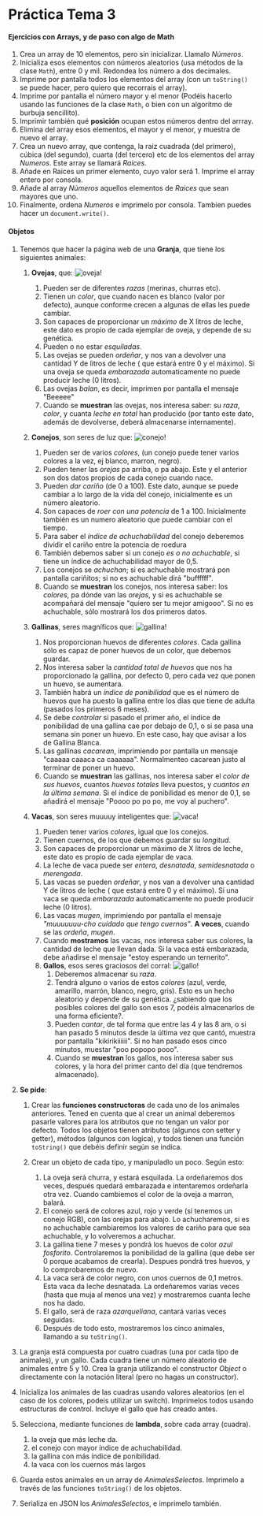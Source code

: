 # Práctica Tema 3

#### **Ejercicios con Arrays, y de paso con algo de Math**
   1. Crea un array de 10 elementos, pero sin inicializar. Llamalo *Números*.
   2. Inicializa esos elementos con números aleatorios (usa métodos de la clase `Math`), entre 0 y mil. Redondea los número a dos decimales.
   4. Imprime por pantalla todos los elementos del array (con un `toString()` se puede hacer, pero quiero que recorrais el array).
   5. Imprime por pantalla el número mayor  y el menor (Podéis hacerlo usando las funciones de la clase `Math`, o bien con un algoritmo de burbuja sencillito).
   6. Imprimir también qué **posición** ocupan estos números dentro del arrray.
   7. Elimina del array esos elementos, el mayor y el menor, y muestra de nuevo el array.
   8. Crea un nuevo array, que contenga, la raiz cuadrada (del primero), cúbica (del segundo), cuarta (del tercero) etc de los elementos del array *Numeros*. Este array se llamará *Raices*.
   9. Añade en Raices un primer elemento, cuyo valor será 1. Imprime el array entero por consola.
   10. Añade al array *Números* aquellos elementos de *Raices* que sean mayores que uno.
   11. Finalmente, ordena *Numeros* e imprimelo por consola. Tambien puedes hacer un `document.write()`.


#### Objetos
   1. Tenemos que hacer la página web de una **Granja**, que tiene los siguientes animales:

       1.  **Ovejas**, que: ![oveja!](img/oveja.PNG)
            1. Pueden ser de diferentes *razas* (merinas, churras etc).
            2. Tienen un *color*, que cuando nacen es blanco (valor por defecto), aunque conforme crecen a algunas de ellas les puede cambiar.
            3. Son capaces de proporcionar un *máximo* de X litros de leche, este dato es propio de cada ejemplar de oveja, y depende de su genética. 
            4. Pueden o no estar *esquiladas*.
            5. Las ovejas se pueden *ordeñar*, y nos van a devolver una cantidad Y de litros de leche ( que estará entre 0 y el máximo). Si una oveja se queda *embarazada* automaticamente no puede producir leche (0 litros).
            6. Las ovejas *balan*, es decir, imprimen por pantalla el mensaje "Beeeee"
            7. Cuando se **muestran** las ovejas, nos interesa saber: su *raza*, *color*, y cuanta *leche en total* han producido (por tanto este dato, además de devolverse, deberá almacenarse internamente).

       2. **Conejos**, son seres de luz que: ![conejo!](img/conejo.PNG)
            1. Pueden ser de varios *colores*, (un conejo puede tener varios colores a la vez, ej blanco, marron, negro).
            2. Pueden tener las *orejas* pa arriba, o pa abajo. Este y el anterior son dos datos propios de cada conejo cuando nace.
            3. Pueden *dar cariño* (de 0 a 100). Este dato, aunque se puede cambiar a lo largo de la vida del conejo, inicialmente es un número aleatorio.
            4. Son capaces de *roer con una potencia* de 1 a 100. Inicialmente también es un numero aleatorio que puede cambiar con el tiempo.
            5. Para saber el *índice de achuchabilidad* del conejo deberemos dividir el cariño entre la potencia de roedura
            6.  También debemos saber si un conejo *es o no achuchable*, si tiene un índice de achuchabilidad mayor de 0,5.
            7.  Los conejos se *achuchan*; si es achuchable mostrará pon pantalla cariñitos; si no es achuchable dirá "buffffff".
            8.  Cuando se **muestran** los conejos, nos interesa saber: los *colores*, pa dónde van las *orejas*, y si es achuchable se acompañará del mensaje "quiero ser tu mejor amigooo". Si no es achuchable, sólo mostrará los dos primeros datos.
   
       3. **Gallinas**, seres magníficos que: ![gallina!](img/gallina.jpg)
            1.  Nos proporcionan huevos de diferentes *colores*. Cada gallina sólo es capaz de poner huevos de un color, que debemos guardar. 
            2.  Nos interesa saber la *cantidad total de huevos* que nos ha proporcionado la gallina, por defecto 0, pero cada vez que ponen un huevo, se aumentara. 
            3.  También habrá un *índice de ponibilidad* que es el número de huevos que ha puesto la gallina entre los dias que tiene de adulta (pasados los primeros 6 meses).
            4.  Se debe *controlar* si pasado el primer año, el índice de ponibilidad de una gallina cae por debajo de 0,1, o si se pasa una semana sin poner un huevo. En este caso, hay que avisar a los de Gallina Blanca.
            5.  Las gallinas *cacarean*, imprimiendo por pantalla un mensaje "caaaaa caaaca ca caaaaaa". Normalmenteo cacarean justo al terminar de poner un huevo.
            6.  Cuando se **muestran** las gallinas, nos interesa saber el *color de sus huevos*, cuantos *huevos totales* lleva puestos, y *cuantos en la última semana*. Si el índice de ponibilidad es menor de 0,1, se añadirá el mensaje "Poooo po po po, me voy al puchero".
      1. **Vacas**, son seres muuuuy inteligentes que: ![vaca!](img/vaca.jpg)
            1. Pueden tener varios *colores*, igual que los conejos.
            2. Tienen cuernos, de los que debemos guardar su *longitud*.
            3. Son capaces de proporcionar un máximo de X litros de leche, este dato es propio de cada ejemplar de vaca. 
            4. La leche de vaca puede ser *entera*, *desnatada*, *semidesnatada* o *merengada*.
            5. Las vacas se pueden *ordeñar*, y nos van a devolver una cantidad Y de litros de leche ( que estará entre 0 y el máximo). Si una vaca se queda *embarazada* automaticamente no puede producir leche (0 litros).
            6. Las vacas *mugen*, imprimiendo por pantalla el mensaje *"muuuuuuu-cho cuidado que tengo cuernos"*. **A veces**, cuando se las *ordeña*, *mugen*.
            7. Cuando **mostramos** las vacas, nos interesa saber sus colores, la cantidad de leche que llevan dada. Si la vaca está embarazada, debe añadirse el mensaje "estoy esperando un ternerito".
         2. **Gallos**, esos seres graciosos del corral: ![gallo!](img/gallo.PNG)
            1. Deberemos almacenar su *raza*.
            2. Tendrá alguno o varios de estos *colores* (azul, verde, amarillo, marrón, blanco, negro, gris). Esto es un hecho aleatorio y depende de su genética. ¿sabiendo que los posibles colores del gallo son esos 7, podéis almacenarlos de una forma eficiente?.
            3. Pueden *cantar*, de tal forma que entre las 4 y las 8 am, o si han pasado 5 minutos desde la última vez que cantó, muestra por pantalla "kikirikiiiiii". Si no han pasado esos cinco minutos, muestar "poo popopo pooo".
            4. Cuando se **muestran** los gallos, nos interesa saber sus colores, y la hora del primer canto del día (que tendremos almacenado).
         
   2. **Se pide**:
      1. Crear las **funciones constructoras** de cada uno de los animales anteriores. Tened en cuenta que al crear un animal deberemos pasarle valores para los atributos que no tengan un valor por defecto. Todos los objetos tienen atributos (algunos con setter y getter), métodos (algunos con logica), y todos tienen una función `toString()` que debéis definir según se indica.
   
      2. Crear un objeto de cada tipo, y manipuladlo un poco. Según esto:
         1. La oveja será churra, y estará esquilada. La ordeñaremos dos veces, después quedará embarazada e intentaremos ordeñarla otra vez. Cuando cambiemos el color de la oveja a marron, balará. 
         2. El conejo será de colores azul, rojo y verde (sí tenemos un conejo RGB), con las orejas para abajo. Lo achucharemos, si es no achuchable cambiaremos los valores de cariño para que sea achuchable, y lo volveremos a achuchar.
         3. La gallina tiene 7 meses y pondrá los huevos de color *azul fosforito*. Controlaremos la ponibilidad de la gallina (que debe ser 0 porque acabamos de crearla). Despues pondrá tres huevos, y lo comprobaremos de nuevo.
         4. La vaca será de color negro, con unos cuernos de 0,1 metros. Esta vaca da leche desnatada. La ordeñaremos varias veces (hasta que muja al menos una vez) y mostraremos cuanta leche nos ha dado.
         5. El gallo, será de raza *azarqueliana*, cantará varias veces seguidas.
         6. Después de todo esto, mostraremos los cinco animales, llamando a su `toString()`.
   
  
   3. La granja está compuesta por cuatro cuadras (una por cada tipo de animales), y un gallo. Cada cuadra tiene un número aleatorio de animales entre 5 y 10. Crea la granja utilizando el constructor *Object* o directamente con la notación literal (pero no hagas un constructor).
   4. Inicializa los animales de las cuadras usando valores aleatorios (en el caso de los colores, podeis utilizar un switch). Imprimelos todos usando estructuras de control. Incluye el gallo que has creado antes.
   5. Selecciona, mediante funciones de **lambda**, sobre cada array (cuadra).
         1. la oveja que más leche da.
         2. el conejo con mayor índice de achuchabilidad.
         3. la gallina con más índice de ponibilidad.
         4. la vaca con los cuernos más largos
   6. Guarda estos animales en un array de *AnimalesSelectos*. Imprimelo a través de las funciones `toString()` de los objetos.
   7.  Serializa en JSON los *AnimalesSelectos*, e imprimelo también.
   